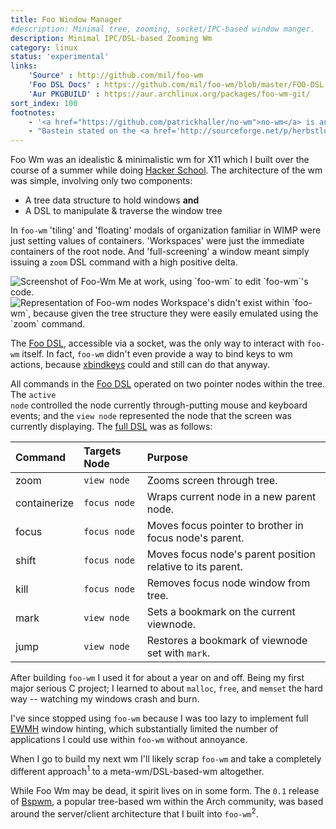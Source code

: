 ```yaml
---
title: Foo Window Manager
#description: Minimal tree, zooming, socket/IPC-based window manger.
description: Minimal IPC/DSL-based Zooming Wm
category: linux
status: 'experimental'
links:
    'Source' : http://github.com/mil/foo-wm
    'Foo DSL Docs' : https://github.com/mil/foo-wm/blob/master/FOO-DSL.md
    'Aur PKGBUILD' : https://aur.archlinux.org/packages/foo-wm-git/
sort_index: 100
footnotes:
    - '<a href="https://github.com/patrickhaller/no-wm">no-wm</a> is an amazing proof-of-concept.'
    - "Bastein stated on the <a href='http://sourceforge.net/p/herbstluftwm/mailman/message/29873505/'>herbluftwm mailing list</a> that <a href='https://github.com/baskerville/bspwm'>Bspwm</a>'s server/client IPC skeleton was originally extracted from <code>foo-wm</code>! Although, <a href='https://github.com/baskerville/bspwm'>Bspwm</a> has evolved much since then, it's nice to know <code>foo-wm</code> served as an inspiration."
---
```


Foo Wm was an idealistic &amp; minimalistic wm for X11 which I built over the course of a summer while doing [Hacker School](http://hackerschool.com).  The architecture of the wm was simple, involving only two components:

- A tree data structure to hold windows **and**
- A DSL to manipulate &amp; traverse the window tree

In `foo-wm` 'tiling' and 'floating' modals of organization familiar in WIMP were just setting values of containers.  'Workspaces' were just the immediate containers of the root node.  And 'full-screening' a window meant simply issuing a `zoom` DSL command with a high positive delta. 

<div class='captioned-image'>
<img src="/interfaces/Foo-Wm/kind-of-busy.png" alt="Screenshot of Foo-Wm">
<span class='caption'>Me at work, using `foo-wm` to edit `foo-wm`'s code.</span>
</div>



<div class='captioned-image'>
<img src="/interfaces/Foo-Wm/node-sketch.jpg" alt="Representation of Foo-wm nodes">
<span class='caption'>Workspace's didn't exist within `foo-wm`, because given the tree structure they were easily emulated using the `zoom` command.</span>
</div>


The [Foo DSL](https://github.com/mil/foo-wm/blob/master/FOO-DSL.md), accessible via a socket, was the only way to interact with `foo-wm` itself. In fact, `foo-wm` didn't even provide a way to bind keys to wm actions, because [xbindkeys](https://github.com/mil/foo-wm/blob/master/config/.xbindkeysrc) could and still can do that anyway.

All commands in the [Foo DSL](https://github.com/mil/foo-wm/blob/master/FOO-DSL.md) operated on two pointer nodes within the tree. The <code>active node</code> controlled the node currently through-putting mouse and keyboard events; and the <code>view node</code> represented the node that the screen was currently displaying. The [full DSL](https://github.com/mil/foo-wm/blob/master/FOO-DSL.md) was as follows:



|Command   |Targets Node | Purpose |
|:---------|:------------|:--------|
|zoom      | `view node` | Zooms screen through tree. |
|containerize | `focus node` | Wraps current node in a new parent node. |
|focus | `focus node` | Moves focus pointer to brother in focus node's parent. |
|shift | `focus node` | Moves focus node's parent position relative to its parent. |
| kill | `focus node` | Removes focus node window from tree. |
| mark | `view node` | Sets a bookmark on the current viewnode. |
| jump | `view node` | Restores a bookmark of viewnode set with `mark`. |

After building `foo-wm` I used it for about a year on and off. Being my first major serious C project; I learned to about `malloc`, `free`, and `memset` the hard way -- watching my windows crash and burn.  

I've since stopped using `foo-wm` because I was too lazy to implement full [EWMH](http://standards.freedesktop.org/wm-spec/wm-spec-latest.html) window hinting, which substantially limited the number of applications I could use within `foo-wm` without annoyance.

When I go to build my next wm I'll likely scrap `foo-wm` and take a completely different approach<sup>1</sup> to a meta-wm/DSL-based-wm altogether.

While Foo Wm may be dead, it spirit lives on in some form. The `0.1` release of [Bspwm](https://github.com/baskerville/bspwm), a popular tree-based wm within the Arch community, was based around the server/client architecture that I built into `foo-wm`<sup>2</sup>.



